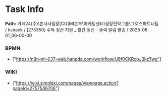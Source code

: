 # Task Info

**Path:** 카페24(주)\본사사업장\[CG]MI본부\마케팅센터\성장전략그룹\그로스파트너팀 / ksbaek / [275350] 수익 정산 지원 _ 월간 정산 - 슬랙 알림 발송 / 2025-08-01_00-00-00

### BPMN
- ["https://n8n-mi-037-web.hanpda.com/workflow/U8f0CKRopJ3kzTwg"]

### WIKI
- ["https://wiki.simplexi.com/pages/viewpage.action?pageId=2757546706"]


